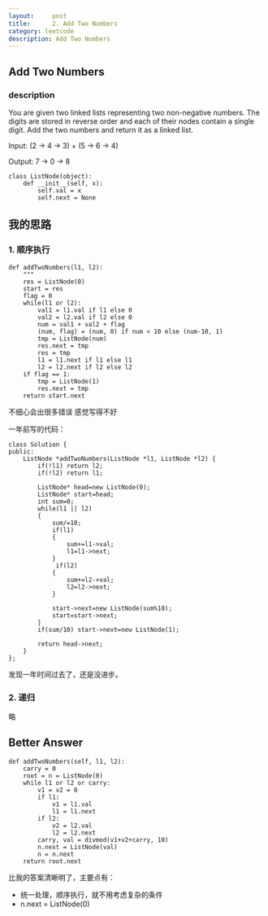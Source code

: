 ```yaml
---
layout:     post
title:      2. Add Two Numbers
category: leetcode
description: Add Two Numbers
---
```


## Add Two Numbers
### description

You are given two linked lists representing two non-negative numbers. The digits are stored in reverse order and each of their nodes contain a single digit. Add the two numbers and return it as a linked list.

Input: (2 -> 4 -> 3) + (5 -> 6 -> 4)

Output: 7 -> 0 -> 8

```
class ListNode(object):
    def __init__(self, x):
        self.val = x
        self.next = None
```

## 我的思路
### 1. 顺序执行 
```
def addTwoNumbers(l1, l2):
    """
    res = ListNode(0)
    start = res
    flag = 0
    while(l1 or l2):
        val1 = l1.val if l1 else 0
        val2 = l2.val if l2 else 0
        num = val1 + val2 + flag
        (num, flag) = (num, 0) if num < 10 else (num-10, 1)
        tmp = ListNode(num)
        res.next = tmp
        res = tmp
        l1 = l1.next if l1 else l1
        l2 = l2.next if l2 else l2
    if flag == 1:
        tmp = ListNode(1)
        res.next = tmp
    return start.next
```
不细心会出很多错误 感觉写得不好

一年前写的代码：

```
class Solution {
public:
    ListNode *addTwoNumbers(ListNode *l1, ListNode *l2) {
        if(!l1) return l2;
        if(!l2) return l1;
        
        ListNode* head=new ListNode(0);
        ListNode* start=head;
        int sum=0;
        while(l1 || l2)
        {
            sum/=10;
            if(l1)
            {
                sum+=l1->val;
                l1=l1->next;
            }
             if(l2)
            {
                sum+=l2->val;
                l2=l2->next;
            }
            
            start->next=new ListNode(sum%10);
            start=start->next;
        }
        if(sum/10) start->next=new ListNode(1);
     
        return head->next;
    }
};
```
发现一年时间过去了，还是没进步。
### 2. 递归
略

## Better Answer
```
def addTwoNumbers(self, l1, l2):
    carry = 0
    root = n = ListNode(0)
    while l1 or l2 or carry:
        v1 = v2 = 0
        if l1:
            v1 = l1.val
            l1 = l1.next
        if l2:
            v2 = l2.val
            l2 = l2.next
        carry, val = divmod(v1+v2+carry, 10)
        n.next = ListNode(val)
        n = n.next
    return root.next
```

比我的答案清晰明了，主要点有：

* 统一处理，顺序执行，就不用考虑复杂的条件
* n.next = ListNode(0)


